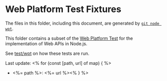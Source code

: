 # Web Platform Test Fixtures

The files in this folder, including this document,
are generated by [`git node wpt`][].

This folder contains a subset of the [Web Platform Test][] for the
implementation of Web APIs in Node.js.

See [test/wpt](../../wpt/README.md) on how these tests are run.

Last update:
<% for (const [path, url] of map) { %>
- <%= path %>: <%= url %><% } %>

[Web Platform Test]: https://github.com/web-platform-tests/wpt
[`git node wpt`]: https://github.com/nodejs/node-core-utils/blob/master/docs/git-node.md#git-node-wpt
